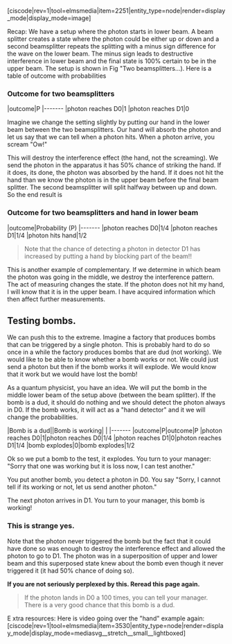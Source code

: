 [ciscode|rev=1|tool=elmsmedia|item=2251|entity_type=node|render=display_mode|display_mode=image]


Recap: We have a setup where the photon starts in lower beam. A beam splitter creates a state where the photon could be either up or down and a second beamsplitter repeats the splitting with a minus sign difference for the wave on the lower beam. The minus sign leads to destructive interference in lower beam and the final state is 100% certain to be in the upper beam. The setup is shown in Fig "Two beamsplitters...). Here is a table of outcome with probabilities

### Outcome for two beamsplitters

|outcome|P
|-------
|photon reaches D0|1
|photon reaches D1|0

Imagine we change the setting slightly by putting our hand in the lower beam between the two beamsplitters. Our hand will absorb the photon and let us say that we can tell when a photon hits. When a photon arrive, you scream "Ow!" 

 This will destroy the interference effect (the hand, not the screaming).  We send the photon in the apparatus it has 50% chance of striking the hand. If it does, its done, the photon was absorbed by the hand. If it does not  hit the hand than we know the photon is in the upper beam before the final beam splitter. The second beamsplitter will split halfway between up and down. So the end result is

### Outcome for two beamsplitters and hand in lower beam

|outcome|Probability (P)
|-------
|photon reaches D0|1/4
|photon reaches D1|1/4
|photon hits hand|1/2

> Note that the chance of detecting a photon in detector D1 has increased by putting a hand by blocking part of the beam!!

This is another example of complementary. If we determine in which beam the photon was going in the middle, we destroy the interference pattern. The act of measuring changes the state. If the photon does not hit my hand, I will know that it is in the upper beam. I have acquired information which then affect further measurements. 

## Testing bombs. 

We can push this to the extreme. Imagine a factory that produces bombs that can be triggered by a single photon. This is probably hard to do so once in a while the factory produces bombs that are dud (not working). We would like to be able to know whether a bomb works or not. We could just send a photon but then if the bomb works it will explode. We would know that it work but we would have lost the bomb!

As a quantum physicist, you have an idea. We will put the bomb in the middle lower beam of the setup above (between the beam splitter). If the bomb is a dud, it should do nothing and we should detect the photon always in D0. If the bomb works, it will act as a "hand detector" and it we will change the probabilities. 

|Bomb is a dud||Bomb is working| |
|-------
|outcome|P|outcome|P
|photon reaches D0|1|photon reaches D0|1/4
|photon reaches D1|0|photon reaches D1|1/4
|bomb explodes|0|bomb explodes|1/2

Ok so we put a bomb to the test, it explodes. You turn to your manager: "Sorry that one was working but it is loss now, I can test another."

You put another bomb, you detect a photon in D0. You say "Sorry, I cannot tell if its working or not, let us send another photon."
 
The next photon arrives in D1. You turn to your manager, this bomb is working!

### This is strange yes. 

Note that the photon never triggered the bomb but the fact that it could have done so was enough to destroy the interference effect and allowed the photon to go to D1. The photon was in a superposition of upper and lower beam and this superposed state knew about the bomb even though it never triggered it (it had 50% chance of doing so). 

**If you are not seriously perplexed by this. Reread this page again.**

> If the photon lands in D0 a 100 times, you can tell your manager. There is a very good chance that this bomb is a dud.

E
xtra resources: 
Here is video going over the "hand" example again:
[ciscode|rev=1|tool=elmsmedia|item=3530|entity_type=node|render=display_mode|display_mode=mediasvg__stretch__small__lightboxed]